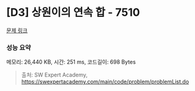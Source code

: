 # [D3] 상원이의 연속 합 - 7510 

[문제 링크](https://swexpertacademy.com/main/code/problem/problemDetail.do?contestProbId=AWoEzJFa2A4DFARq) 

### 성능 요약

메모리: 26,440 KB, 시간: 251 ms, 코드길이: 698 Bytes



> 출처: SW Expert Academy, https://swexpertacademy.com/main/code/problem/problemList.do